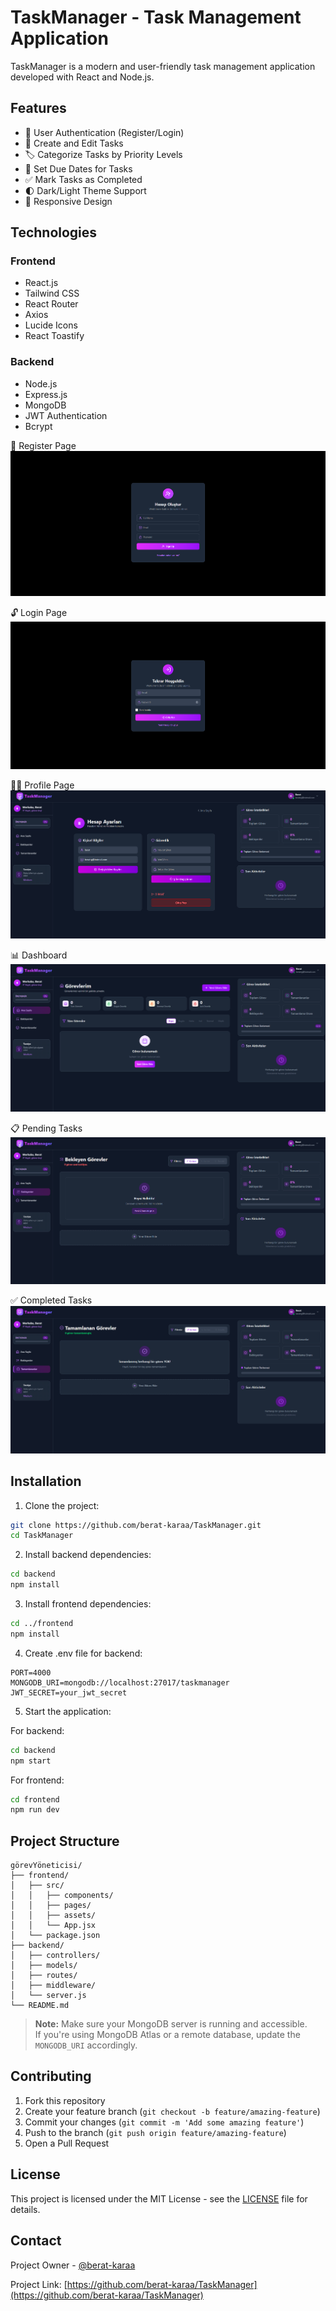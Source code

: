 # TaskManager - Task Management Application

TaskManager is a modern and user-friendly task management application developed with React and Node.js.

## Features

- 🔐 User Authentication (Register/Login)
- 📝 Create and Edit Tasks
- 🏷️ Categorize Tasks by Priority Levels
- 📅 Set Due Dates for Tasks
- ✅ Mark Tasks as Completed
- 🌓 Dark/Light Theme Support
- 📱 Responsive Design

## Technologies

### Frontend
- React.js
- Tailwind CSS
- React Router
- Axios
- Lucide Icons
- React Toastify

### Backend
- Node.js
- Express.js
- MongoDB
- JWT Authentication
- Bcrypt

🔐 Register Page
![Register](./Screenshots/register.png)

🔓 Login Page
![Login](./Screenshots/login.png)

🧑‍💼 Profile Page
![Profile](./Screenshots/profile.png)

📊 Dashboard
![Dashboard](./Screenshots/dashboard.png)

📋 Pending Tasks
![Pending Tasks](./Screenshots/pending.png)

✅ Completed Tasks
![Completed Tasks](./Screenshots/completed.png)

## Installation

1. Clone the project:
```bash
git clone https://github.com/berat-karaa/TaskManager.git
cd TaskManager
```

2. Install backend dependencies:
```bash
cd backend
npm install
```

3. Install frontend dependencies:
```bash
cd ../frontend
npm install
```

4. Create .env file for backend:
```env
PORT=4000
MONGODB_URI=mongodb://localhost:27017/taskmanager
JWT_SECRET=your_jwt_secret
```

5. Start the application:

For backend:
```bash
cd backend
npm start
```

For frontend:
```bash
cd frontend
npm run dev
```

## Project Structure

```
görevYöneticisi/
├── frontend/
│   ├── src/
│   │   ├── components/
│   │   ├── pages/
│   │   ├── assets/
│   │   └── App.jsx
│   └── package.json
├── backend/
│   ├── controllers/
│   ├── models/
│   ├── routes/
│   ├── middleware/
│   └── server.js
└── README.md
```

> **Note:** Make sure your MongoDB server is running and accessible.  
> If you're using MongoDB Atlas or a remote database, update the `MONGODB_URI` accordingly.

## Contributing

1. Fork this repository
2. Create your feature branch (`git checkout -b feature/amazing-feature`)
3. Commit your changes (`git commit -m 'Add some amazing feature'`)
4. Push to the branch (`git push origin feature/amazing-feature`)
5. Open a Pull Request

## License

This project is licensed under the MIT License - see the [LICENSE](LICENSE) file for details.

## Contact

Project Owner - [@berat-karaa](https://github.com/berat-karaa)

Project Link: [https://github.com/berat-karaa/TaskManager](https://github.com/berat-karaa/TaskManager) 
